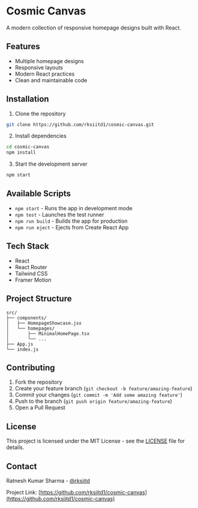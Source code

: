 # Cosmic Canvas

A modern collection of responsive homepage designs built with React.

## Features

- Multiple homepage designs
- Responsive layouts
- Modern React practices
- Clean and maintainable code

## Installation

1. Clone the repository

```bash
git clone https://github.com/rksiitd1/cosmic-canvas.git
```

2. Install dependencies
```bash
cd cosmic-canvas
npm install
```

3. Start the development server
```bash
npm start
```

## Available Scripts

- `npm start` - Runs the app in development mode
- `npm test` - Launches the test runner
- `npm run build` - Builds the app for production
- `npm run eject` - Ejects from Create React App

## Tech Stack

- React
- React Router
- Tailwind CSS
- Framer Motion

## Project Structure

```
src/
├── components/
│   ├── HomepageShowcase.jsx
│   └── homepages/
│       ├── MinimalHomePage.tsx
│       └── ...
├── App.js
└── index.js
```

## Contributing

1. Fork the repository
2. Create your feature branch (`git checkout -b feature/amazing-feature`)
3. Commit your changes (`git commit -m 'Add some amazing feature'`)
4. Push to the branch (`git push origin feature/amazing-feature`)
5. Open a Pull Request

## License

This project is licensed under the MIT License - see the [LICENSE](LICENSE) file for details.

## Contact

Ratnesh Kumar Sharma - [@rksiitd](https://x.com/rksiitd)

Project Link: [https://github.com/rksiitd1/cosmic-canvas](https://github.com/rksiitd1/cosmic-canvas)
